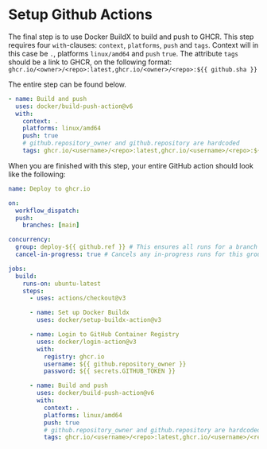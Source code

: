 # Setup Github Actions

The final step is to use Docker BuildX to build and push to GHCR. This step requires four `with`-clauses: `context`, `platforms`, `push` and `tags`. Context will in this case be `.`, platforms `linux/amd64` and `push` `true`. The attribute `tags` should be a link to GHCR, on the following format: `ghcr.io/<owner>/<repo>:latest,ghcr.io/<owner>/<repo>:${{ github.sha }}` 

The entire step can be found below.

```yml
- name: Build and push
  uses: docker/build-push-action@v6
  with:
    context: .
    platforms: linux/amd64
    push: true
    # github.repository_owner and github.repository are hardcoded
    tags: ghcr.io/<username>/<repo>:latest,ghcr.io/<username>/<repo>:${{ github.sha }}

```

When you are finished with this step, your entire GitHub action should look like the following:

```yml
name: Deploy to ghcr.io

on:
  workflow_dispatch:
  push:
    branches: [main]

concurrency:
  group: deploy-${{ github.ref }} # This ensures all runs for a branch are grouped
  cancel-in-progress: true # Cancels any in-progress runs for this group

jobs:
  build:
    runs-on: ubuntu-latest
    steps:
      - uses: actions/checkout@v3

      - name: Set up Docker Buildx
        uses: docker/setup-buildx-action@v3

      - name: Login to GitHub Container Registry
        uses: docker/login-action@v3
        with:
          registry: ghcr.io
          username: ${{ github.repository_owner }}
          password: ${{ secrets.GITHUB_TOKEN }}

      - name: Build and push
        uses: docker/build-push-action@v6
        with:
          context: .
          platforms: linux/amd64
          push: true
          # github.repository_owner and github.repository are hardcoded
          tags: ghcr.io/<username>/<repo>:latest,ghcr.io/<username>/<repo>:${{ github.sha }}
```